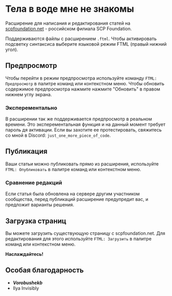# Тела в воде мне не знакомы

Расширение для написания и редактирования статей на [scpfoundation.net](https://scpfoundation.net) - российском филиала SCP Foundation.

Поддерживаются файлы с расширением `.ftml`.
Чтобы активировать подсветку синтаксиса выберите языковой режим FTML (правый нижний угол).

## Предпросмотр
Чтобы перейти в режим предпросмотра используйте команду `FTML: Предпросмотр` в палитре команд или контекстном меню.
Чтобы обновить содержимое предпросмотра нажмите нажмите "Обновить" в правом нижнем углу экрана.

### Эксперементально
В расширении так же поддерживается предпросмотр в реальном времени. Это эксперементальная функция и на данный момент требует пароль дя активации.
Если вы захотите ее протестировать, свяжитесь со мной в Discord: `just_one_more_piece_of_code`.

## Публикация
Ваши статьи можно публиковать прямо из расширения, используйте `FTML: Опубликовать` в палитре команд или контекстном меню.

### Сравнение редакций
Если статья была обновлена на сервере другим участником сообщества, перед публикаций расширение предупредит вас, и предложит варианты решения.

## Загрузка страниц
Вы можете загрузить существующую страницу с scpfoundation.net. Для редактирования для этого используйте `FTML: Загрузить` в палитре команд или контекстном меню.

**Наслаждайтесь!**

## Особая благодарность
- **_Vorobushekb_**
- Ilya Invisibly
